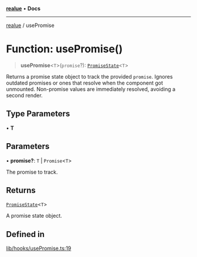 [**realue**](../README.md) • **Docs**

***

[realue](../README.md) / usePromise

# Function: usePromise()

> **usePromise**\<`T`\>(`promise`?): [`PromiseState`](../type-aliases/PromiseState.md)\<`T`\>

Returns a promise state object to track the provided `promise`.
Ignores outdated promises or ones that resolve when the component got unmounted.
Non-promise values are immediately resolved, avoiding a second render.

## Type Parameters

• **T**

## Parameters

• **promise?**: `T` \| `Promise`\<`T`\>

The promise to track.

## Returns

[`PromiseState`](../type-aliases/PromiseState.md)\<`T`\>

A promise state object.

## Defined in

[lib/hooks/usePromise.ts:19](https://github.com/nevoland/realue/blob/439801296602d9ef58e3e6fbfd3252b0bea604d8/lib/hooks/usePromise.ts#L19)
